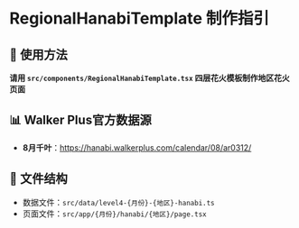 # RegionalHanabiTemplate 制作指引

## 🎯 使用方法
**请用 `src/components/RegionalHanabiTemplate.tsx` 四层花火模板制作地区花火页面**

## 📊 Walker Plus官方数据源
- **8月千叶**：https://hanabi.walkerplus.com/calendar/08/ar0312/


## 📁 文件结构
- 数据文件：`src/data/level4-{月份}-{地区}-hanabi.ts`
- 页面文件：`src/app/{月份}/hanabi/{地区}/page.tsx` 